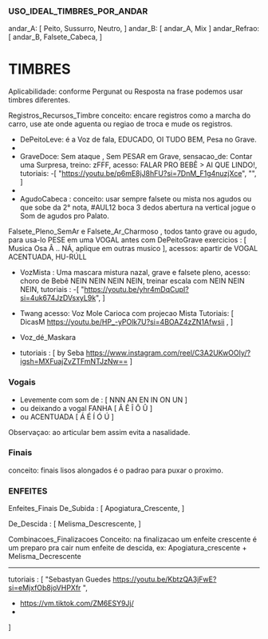 
### USO_IDEAL_TIMBRES_POR_ANDAR

andar_A: [ Peito, Sussurro, Neutro,  ]
andar_B: [ andar_A, Mix  ]
andar_Refrao: [ andar_B, Falsete_Cabeca,   ]

# TIMBRES
Aplicabilidade: conforme Pergunat ou Resposta na frase podemos usar timbres diferentes.

Registros_Recursos_Timbre
conceito: encare registros como a marcha do carro, use ate onde aguenta ou regiao de troca e mude os registros.

- DePeitoLeve: é a Voz de fala, EDUCADO, OI TUDO BEM, Pesa no Grave.
-
- GraveDoce: Sem ataque , Sem PESAR em Grave,  sensacao_de: Contar uma Surpresa,  treino: zFFF, acesso: FALAR PRO BEBÊ > AI QUE LINDO!, tutoriais: -[ "https://youtu.be/p6mE8jJ8hFU?si=7DnM_F1g4nuzjXce", "", ]
-
- AgudoCabeca :
conceito: usar sempre falsete ou mista nos agudos ou que sobe da 2° nota, #AUL12 boca 3 dedos abertura na vertical jogue o Som de agudos pro Palato.

Falsete_Pleno_SemAr  e Falsete_Ar_Charmoso , todos tanto grave ou agudo, para usa-lo PESE em uma VOGAL antes com DePeitoGrave  exercicios : [ Musica Osa Â .. NÁ, aplique em outras musico ], acessos: apartir de VOGAL ACENTUADA, HU-RÚLL

- VozMista : Uma mascara mistura nazal, grave e falsete pleno, acesso: choro de Bebê NEIN NEIN NEIN NEIN, treinar escala com NEIN NEIN NEIN, tutoriais : -[ "https://youtu.be/yhr4mDqCupI?si=4uk674JzDVsxyL9k",   ]

- Twang
acesso: Voz Mole Carioca com projecao Mista
Tutoriais: [ DicasM  https://youtu.be/HP_-yPOlk7U?si=4BOAZ4zZN1Afwsii ,  ]

- Voz_dé_Maskara
- tutoriais : [
by Seba https://www.instagram.com/reel/C3A2UKwOOIy/?igsh=MXFuajZvZTFmNTJzNw==
]


### Vogais
- Levemente com som de : [ NNN AN EN IN ON UN  ]
- ou deixando a vogal FANHA [ Â Ê Î Ô Û  ]
- ou ACENTUADA [ Á É Í Ó Ú  ]

Observaçao: ao articular bem assim evita a nasalidade.


### Finais
conceito: finais lisos alongados é o padrao para puxar o proximo.


### ENFEITES
Enfeites_Finais
  De_Subida : [ Apogiatura_Crescente, ]

  De_Descida : [ Melisma_Descrescente, ]

Combinacoes_Finalizacoes
Conceito: na finalizacao um enfeite crescente é um preparo pra cair num enfeite de descida, ex: Apogiatura_crescente + Melisma_Decrescente


---

tutoriais : [
"Sebastyan Guedes https://youtu.be/KbtzQA3jFwE?si=eMjxfOb8joVHPXfr ",

- https://vm.tiktok.com/ZM6ESY9Jj/
-

]